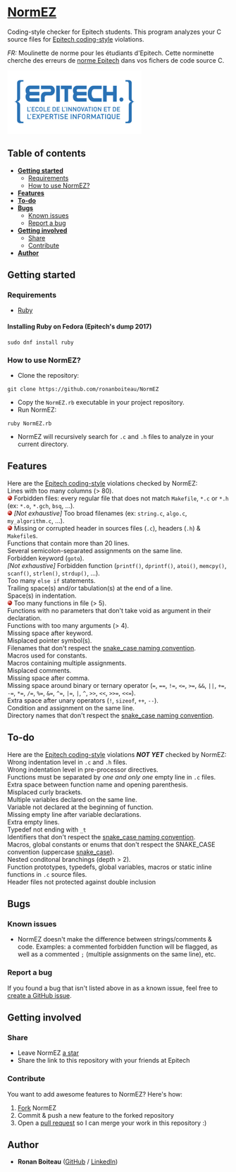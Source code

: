 # [NormEZ]

Coding-style checker for Epitech students. This program analyzes your C source files for [Epitech coding-style] violations.

*FR:* Moulinette de norme pour les étudiants d'Epitech. Cette norminette cherche des erreurs de [norme Epitech][Epitech coding-style] dans vos fichers de code source C.

<img alt="Epitech logo" src="/artwork/epitech-logo.png" width="304" height="144"/>

## Table of contents

* __[Getting started](#getting-started)__
  * [Requirements](#requirements)
  * [How to use NormEZ?](#how-to-use-normez)
* __[Features](#features)__
* __[To-do](#to-do)__
* __[Bugs](#bugs)__
  * [Known issues](#known-issues)
  * [Report a bug](#report-a-bug)
* __[Getting involved](#getting-involved)__
  * [Share](#share)
  * [Contribute](#contribute)
* __[Author](#author)__

## Getting started

### Requirements

 - [Ruby](https://www.ruby-lang.org/en/)

#### Installing Ruby on Fedora (Epitech's dump 2017)

```
sudo dnf install ruby
```

### How to use NormEZ?

 - Clone the repository:
```
git clone https://github.com/ronanboiteau/NormEZ
```
 - Copy the `NormEZ.rb` executable in your project repository.
 - Run NormEZ:
```
ruby NormEZ.rb
```
 - NormEZ will recursively search for `.c` and `.h` files to analyze in your current directory.

## Features

Here are the [Epitech coding-style] violations checked by NormEZ:<br/>
Lines with too many columns (> 80).<br/>
<img alt="Major infraction" src="/artwork/direction_arrow_red_up.png" width="11" height="12"/> Forbidden files: every regular file that does not match `Makefile`, `*.c` or `*.h` (ex: `*.o`, `*.gch`, `bsq`, ...).<br/>
<img alt="Major infraction" src="/artwork/direction_arrow_red_up.png" width="11" height="12"/> *[Not exhaustive]* Too broad filenames (ex: `string.c`, `algo.c`, `my_algorithm.c`, ...).<br/>
<img alt="Major infraction" src="/artwork/direction_arrow_red_up.png" width="11" height="12"/> Missing or corrupted header in sources files (`.c`), headers (`.h`) & `Makefile`s.<br/>
Functions that contain more than 20 lines.<br/>
Several semicolon-separated assignments on the same line.<br/>
Forbidden keyword (`goto`).<br/>
*[Not exhaustive]* Forbidden function (`printf()`, `dprintf()`, `atoi()`, `memcpy()`, `scanf()`, `strlen()`, `strdup()`, ...).<br/>
Too many `else if` statements.<br/>
Trailing space(s) and/or tabulation(s) at the end of a line.<br/>
Space(s) in indentation.<br/>
<img alt="Major infraction" src="/artwork/direction_arrow_red_up.png" width="11" height="12"/> Too many functions in file (> 5).<br/>
Functions with no parameters that don't take void as argument in their declaration.<br/>
Functions with too many arguments (> 4).<br/>
Missing space after keyword.<br/>
Misplaced pointer symbol(s).<br/>
Filenames that don't respect the [snake_case naming convention](https://en.wikipedia.org/wiki/Snake_case).<br/>
Macros used for constants.<br/>
Macros containing multiple assignments.<br/>
Misplaced comments.<br/>
Missing  space after comma.<br/>
Missing space around binary or ternary operator (`=`, `==`, `!=`, `<=`, `>=`, `&&`, `||`, `+=`, `-=`, `*=`, `/=`, `%=`, `&=`, `^=`, `|=`, `|`, `^`, `>>`, `<<`, `>>=`, `<<=`).<br/>
Extra space after unary operators (`!`, `sizeof`, `++`, `--`).<br/>
Condition and assignment on the same line.<br/>
Directory names that don't respect the [snake_case naming convention](https://en.wikipedia.org/wiki/Snake_case).<br/>

## To-do

Here are the [Epitech coding-style] violations ***NOT YET*** checked by NormEZ:
Wrong indentation level in `.c` and `.h` files.<br/>
Wrong indentation level in pre-processor directives.<br/>
Functions must be separated by *one and only one* empty line in `.c` files.<br/>
Extra space between function name and opening parenthesis.<br/>
Misplaced curly brackets.<br/>
Multiple variables declared on the same line.<br/>
Variable not declared at the beginning of function.<br/>
Missing empty line after variable declarations.<br/>
Extra empty lines.<br/>
Typedef not ending with `_t`<br/>
Identifiers that don't respect the [snake_case naming convention](https://en.wikipedia.org/wiki/Snake_case).<br/>
Macros, global constants or enums that don't respect the SNAKE_CASE convention (uppercase [snake_case](https://en.wikipedia.org/wiki/Snake_case)).<br/>
Nested conditonal branchings (depth > 2).<br/>
Function prototypes, typedefs, global variables, macros or static inline functions in `.c` source files.<br/>
Header files not protected against double inclusion<br/>

## Bugs

### Known issues

 - NormEZ doesn't make the difference between strings/comments & code. Examples: a commented forbidden function will be flagged, as well as a commented `;` (multiple assignments on the same line), etc.

### Report a bug

If you found a bug that isn't listed above in as a known issue, feel free to [create a GitHub issue](https://github.com/ronanboiteau/NormEZ/issues).

## Getting involved

### Share

 - Leave NormEZ [a star](https://github.com/ronanboiteau/NormEZ/stargazers)
 - Share the link to this repository with your friends at Epitech

### Contribute

You want to add awesome features to NormEZ? Here's how:
 1. [Fork](https://github.com/ronanboiteau/NormEZ/network/members) NormEZ
 2. Commit & push a new feature to the forked repository
 3. Open a [pull request](https://github.com/ronanboiteau/NormEZ/pulls) so I can merge your work in this repository :)

## Author

* **Ronan Boiteau** ([GitHub](https://github.com/ronanboiteau) / [LinkedIn](https://www.linkedin.com/in/ronanboiteau/))

<!-- Links -->
[Epitech coding-style]: /epitech_c_coding_style.pdf
[NormEZ]: https://github.com/ronanboiteau/NormEZ

